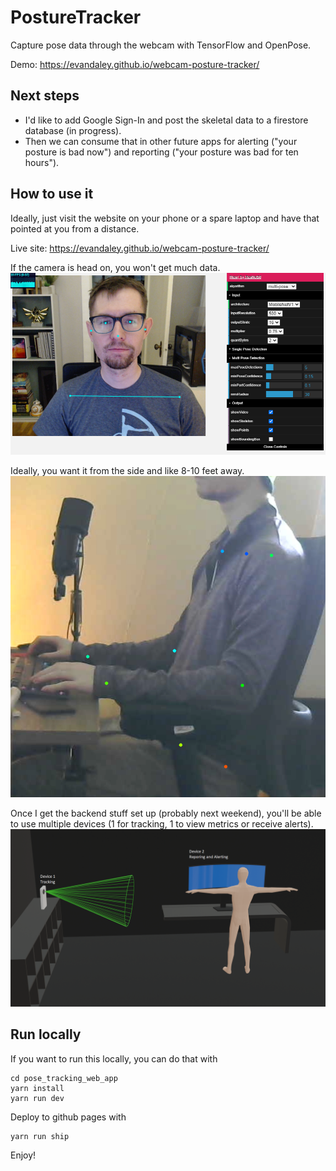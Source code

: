 # PostureTracker

Capture pose data through the webcam with TensorFlow and OpenPose.  

Demo: https://evandaley.github.io/webcam-posture-tracker/

## Next steps
- I'd like to add Google Sign-In and post the skeletal data to a firestore database (in progress). 
- Then we can consume that in other future apps for alerting ("your posture is bad now") and reporting ("your posture was bad for ten hours").

## How to use it
Ideally, just visit the website on your phone or a spare laptop and have that pointed at you from a distance. 

Live site: https://evandaley.github.io/webcam-posture-tracker/

If the camera is head on, you won't get much data. 
![Head On](profile.png)


Ideally, you want it from the side and like 8-10 feet away.
![Side View](side-view.png)

Once I get the backend stuff set up (probably next weekend), you'll be able to use multiple devices (1 for tracking, 1 to view metrics or receive alerts).
![diagram](humanoid_2.png)

## Run locally
If you want to run this locally, you can do that with
```
cd pose_tracking_web_app
yarn install
yarn run dev
```

Deploy to github pages with
```
yarn run ship
```

Enjoy!

